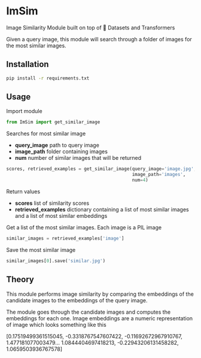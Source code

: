 # ImSim
Image Similarity Module built on top of 🤗 Datasets and Transformers

Given a query image, this module will search through a folder of images for the most similar images.

## Installation
```bash
pip install -r requirements.txt
```

## Usage

Import module
```python
from ImSim import get_similar_image
```

Searches for most similar image
- **query_image** path to query image
- **image_path** folder containing images
- **num** number of similar images that will be returned
```python
scores, retrieved_examples = get_similar_image(query_image='image.jpg',
                                               image_path='images',
                                               num=4)
```

Return values
- **scores** list of similarity scores
- **retrieved_examples** dictionary containing a list of most similar images and a list of most similar embeddings

Get a list of the most similar images. Each image is a PIL image
```python
similar_images = retrieved_examples['image']
```

Save the most similar image
```python
similar_images[0].save('similar.jpg')
```

## Theory
This module performs image similarity by comparing the embeddings of the candidate images to the embeddings of the query image.

The module goes through the candidate images and computes the embeddings for each one. Image embeddings are a numeric representation of image which looks something like this

[0.17519499361515045, -0.3318767547607422, -0.11692672967910767, 1.477181077003479... 1.0844404697418213, -0.22943206131458282, 1.0659503936767578]
